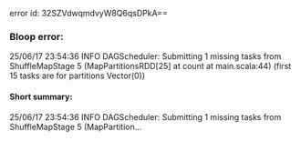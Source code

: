 error id: 32SZVdwqmdvyW8Q6qsDPkA==
### Bloop error:

25/06/17 23:54:36 INFO DAGScheduler: Submitting 1 missing tasks from ShuffleMapStage 5 (MapPartitionsRDD[25] at count at main.scala:44) (first 15 tasks are for partitions Vector(0))
#### Short summary: 

25/06/17 23:54:36 INFO DAGScheduler: Submitting 1 missing tasks from ShuffleMapStage 5 (MapPartition...